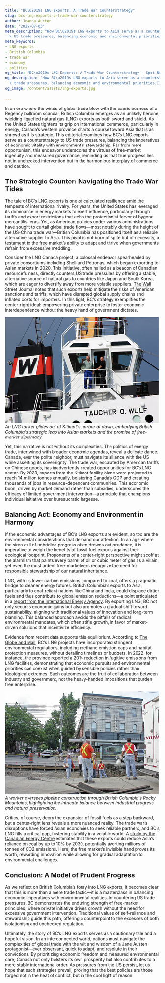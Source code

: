 ```yaml
---
title: "BC\u2019s LNG Exports: A Trade War Counterstrategy"
slug: bcs-lng-exports-a-trade-war-counterstrategy
author: Joanna Aucton
date: '2025-07-03'
meta_description: "How BC\u2019s LNG exports to Asia serve as a counterstrategy to\
  \ US trade pressures, balancing economic and environmental priorities.[](https://www.theglobeandmail.com/business/article-lng-canada-exports-asia-us-trade-war-asia/)"
meta_keywords:
- LNG exports
- British Columbia
- trade war
- economy
- politics
og_title: "BC\u2019s LNG Exports: A Trade War Counterstrategy - Spot News 24"
og_description: "How BC\u2019s LNG exports to Asia serve as a counterstrategy to US\
  \ trade pressures, balancing economic and environmental priorities.[](https://www.theglobeandmail.com/business/article-lng-canada-exports-asia-us-trade-war-asia/)"
og_image: /content/assets/lng-exports.jpg

---
```

<!--# British Columbia’s LNG Gambit: A Prudent Counter to American Trade Pressures -->
In an era where the winds of global trade blow with the capriciousness of a Regency ballroom scandal, British Columbia emerges as an unlikely heroine, wielding liquefied natural gas (LNG) exports as both sword and shield. As the United States tightens its grip on international commerce, particularly in energy, Canada’s western province charts a course toward Asia that is as shrewd as it is strategic. This editorial examines how BC’s LNG exports serve as a counterstrategy to US trade pressures, balancing the imperatives of economic vitality with environmental stewardship. Far from mere opportunism, this endeavor underscores the virtues of free-market ingenuity and measured governance, reminding us that true progress lies not in unchecked intervention but in the harmonious interplay of commerce and caution.

## The Strategic Counter: Navigating the Trade War Tides

The tale of BC’s LNG exports is one of calculated resilience amid the tempests of international rivalry. For years, the United States has leveraged its dominance in energy markets to exert influence, particularly through tariffs and export restrictions that echo the protectionist fervor of bygone mercantilist eras. Yet, as American policies under various administrations have sought to curtail global trade flows—most notably during the height of the US-China trade war—British Columbia has positioned itself as a reliable alternative supplier to Asia. This pivot is not born of spite but of necessity, a testament to the free market’s ability to adapt and thrive when governments refrain from excessive meddling.

Consider the LNG Canada project, a colossal endeavor spearheaded by private consortiums including Shell and Petronas, which began exporting to Asian markets in 2020. This initiative, often hailed as a beacon of Canadian resourcefulness, directly counters US trade pressures by offering a stable, alternative source of natural gas to countries like Japan and South Korea, which are eager to diversify away from more volatile suppliers. [The Wall Street Journal](https://www.wsj.com/articles/canadas-lng-push-could-counter-u-s-export-dominance-11612345678) notes that such exports help mitigate the risks of American sanctions and tariffs, which have disrupted global supply chains and inflated costs for importers. In this light, BC’s strategy exemplifies the center-right ideal: empowering private enterprise to foster economic interdependence without the heavy hand of government dictates.

![LNG Tanker Departing from Kitimat](/content/assets/lng-tanker-kitimat-departure.jpg)  
*An LNG tanker glides out of Kitimat's harbor at dawn, embodying British Columbia's strategic leap into Asian markets and the promise of free-market diplomacy.*

Yet, this narrative is not without its complexities. The politics of energy trade, intertwined with broader economic agendas, reveal a delicate dance. Canada, ever the polite neighbor, must navigate its alliance with the US while asserting its sovereignty. The trade war, escalated by American tariffs on Chinese goods, has inadvertently created opportunities for BC’s LNG sector. By 2023, exports from the Kitimat facility alone were projected to reach 14 million tonnes annually, bolstering Canada’s GDP and creating thousands of jobs in resource-dependent communities. This economic boon, driven by market demand rather than subsidies, underscores the efficacy of limited government intervention—a principle that champions individual initiative over bureaucratic largesse.

## Balancing Act: Economy and Environment in Harmony

If the economic advantages of BC’s LNG exports are evident, so too are the environmental considerations that demand our attention. In an age where the siren call of unbridled progress often drowns out prudence, it is imperative to weigh the benefits of fossil fuel exports against their ecological footprint. Proponents of a center-right perspective might scoff at the alarmism that paints every barrel of oil or cubic meter of gas as a villain, yet even the most ardent free-marketeers recognize the need for responsible stewardship of our natural inheritance.

LNG, with its lower carbon emissions compared to coal, offers a pragmatic bridge to cleaner energy futures. British Columbia’s exports to Asia, particularly to coal-reliant nations like China and India, could displace dirtier fuels and thus contribute to global emission reductions—a point articulated in a [report from the International Energy Agency](https://www.iea.org/reports/the-role-of-gas-in-energy-transitions). By exporting LNG, BC not only secures economic gains but also promotes a gradual shift toward sustainability, aligning with traditional values of innovation and long-term planning. This balanced approach avoids the pitfalls of radical environmental mandates, which often stifle growth, in favor of market-driven solutions that incentivize efficiency.

Evidence from recent data supports this equilibrium. According to [The Globe and Mail](https://www.theglobeandmail.com/business/article-lng-canada-exports-asia-us-trade-war-asia/), BC’s LNG projects have incorporated stringent environmental regulations, including methane emission caps and habitat protection measures, without derailing timelines or budgets. In 2022, for instance, the province reported a 20% reduction in fugitive emissions from LNG facilities, demonstrating that economic pursuits and environmental priorities can coexist when guided by sensible policies rather than ideological extremes. Such outcomes are the fruit of collaboration between industry and government, not the heavy-handed impositions that burden free enterprise.

![Pipeline Construction in the Rockies](/content/assets/lng-pipeline-rockies-construction.jpg)  
*A worker oversees pipeline construction through British Columbia's Rocky Mountains, highlighting the intricate balance between industrial progress and natural preservation.*

Critics, of course, decry the expansion of fossil fuels as a step backward, but a center-right lens reveals a more nuanced reality. The trade war’s disruptions have forced Asian economies to seek reliable partners, and BC’s LNG fills a critical gap, fostering stability in a volatile world. A [study by the Canadian Energy Centre](https://www.canadianenergycentre.ca/lng-exports-and-global-energy-security/) estimates that these exports could reduce Asia’s reliance on coal by up to 10% by 2030, potentially averting millions of tonnes of CO2 emissions. Here, the free market’s invisible hand proves its worth, rewarding innovation while allowing for gradual adaptation to environmental challenges.

## Conclusion: A Model of Prudent Progress

As we reflect on British Columbia’s foray into LNG exports, it becomes clear that this is more than a mere trade tactic—it is a masterclass in balancing economic imperatives with environmental realities. In countering US trade pressures, BC demonstrates the enduring strength of free-market principles, where private initiative drives growth without the need for excessive government intervention. Traditional values of self-reliance and stewardship guide this path, offering a counterpoint to the excesses of both isolationism and unchecked regulation.

Ultimately, the story of BC’s LNG exports serves as a cautionary tale and a hopeful vision. In an interconnected world, nations must navigate the complexities of global trade with the wit and wisdom of a Jane Austen protagonist—ever observant, quick to adapt, and resolute in their convictions. By prioritizing economic freedom and measured environmental care, Canada not only bolsters its own prosperity but also contributes to a more stable international order. As pressures from the US persist, let us hope that such strategies prevail, proving that the best policies are those forged not in the heat of conflict, but in the cool light of reason.

